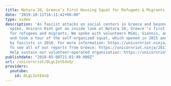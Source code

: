 ```yaml
---
title: Notara 26, Greece’s First Housing Squat for Refugees & Migrants
date: "2019-10-11T16:11:42+08:00"
type: video
description: 'As fascist attacks on social centers in Greece and beyond continue to
  spike, Unicorn Riot got an inside look at Notara 26, Greece''s first housing squat
  for refugees and migrants. We spoke with volunteers Mimi, Giannis, and Dionysus
  and took a tour of the self-organized squat, which opened in 2015 and was firebombed
  by fascists in 2016. For more information: https://unicornriot.ninja/2018/greeces-first-housing-squat-for-refugees-migrants-notara-26/
  To see all of our reports from Greece: https://unicornriot.ninja/2017/reports-greece-13-part-series-2017/
  Help sustain our volunteer-operated organization: https://unicornriot.ninja/support-our-work/'
publishdate: "2018-05-08T21:01:49.000Z"
url: /unicornriot/OLgLIetE4xQ/
providers:
  youtube:
    id: OLgLIetE4xQ
---
```

